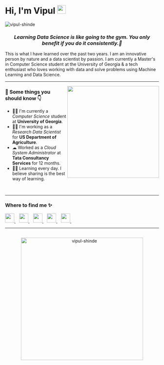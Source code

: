 <h1><strong>Hi, I'm Vipul</strong> <img src="https://raw.githubusercontent.com/syedareehaquasar/syedareehaquasar/master/gifs/Hi.gif" width="28px"></h1>

<div align="left"> 
    <img src="https://komarev.com/ghpvc/?username=vipul-shinde" alt="vipul-shinde"> 
</div>

<h3 align="center"><em>Learning Data Science is like going to the gym. You only benefit if you do it consistently.💯</em></h3>

<p>This is what I have learned over the past two years. I am an innovative person by nature and a data scientist by passion. I am currently a Master's in Computer Science student at the University of Georgia & a tech enthusiast who loves working with data and solve problems using Machine Learning and Data Science.</p>

<hr>
<img align="right" src="https://media.giphy.com/media/8DTnuPhxv0m4w/giphy.gif" width="300px">
<h3>🚀 Some things you should know 👇</h3>
<ul>
<li>👨‍💻 I'm currently a <em>Computer Science</em> student at <strong>University of Georgia</strong>.</li>
<li>👨‍🔬 I'm working as a <em>Research Data Scientist</em> for <strong>US Department of Agriculture</strong>.</li>
<li>☁  Worked as a <em>Cloud System Administrator</em> at <strong>Tata Consultancy Services</strong> for 12 months.</li>
<li>👨‍🎓 Learning every day. I believe sharing is the best way of learning.</li>
</ul>
<br>
<hr>
<h3>Where to find me ✨</h3>
<div>
    <a href="https://www.linkedin.com/in/vipul-shinde/">
        <img src="https://image.flaticon.com/icons/png/512/145/145807.png" width="30px">
    </a>&nbsp;&nbsp;
    <a href="https://twitter.com/thevipulshinde/">
        <img src="https://image.flaticon.com/icons/png/512/145/145812.png" width="30px">
    </a>&nbsp;&nbsp;
    <a href="https://discordapp.com/users/Vipul#6101/">
        <img src="https://image.flaticon.com/icons/png/512/2111/2111363.png" width="30px">
    </a>&nbsp;&nbsp;
    <a href="mailto: shindevipul205@gmail.com">
        <img src="https://image.flaticon.com/icons/png/512/732/732200.png" width="30px">
    </a>&nbsp;&nbsp;
    <a href="https://github.com/vipul-shinde/">
        <img src="https://image.flaticon.com/icons/png/512/25/25657.png" width="30px">
    </a>&nbsp;&nbsp;
</div>
<hr>
<br>
<div align="center">
    <img src="https://github-readme-stats.vercel.app/api?username=vipul-shinde&show_icons=true&theme=algolia"  width="400px" alt="vipul-shinde">
</div>